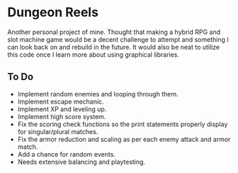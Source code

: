 # Dungeon Reels

Another personal project of mine. Thought that making a hybrid RPG and slot machine game would be a decent challenge to attempt and something I can look back on and rebuild in the future. It would also be neat to utilize this code once I learn more about using graphical libraries.


## **To Do**

- Implement random enemies and looping through them.
- Implement escape mechanic.
- Implement XP and leveling up.
- Implement high score system.
- Fix the scoring check functions so the print statements properly display for singular/plural matches.
- Fix the armor reduction and scaling as per each enemy attack and armor match.
- Add a chance for random events.
- Needs extensive balancing and playtesting.
